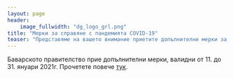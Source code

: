 ```yaml
---
layout: page
header:
    image_fullwidth: "dg_logo_grl.png"
title: "Мерки за справяне с пандемията COVID-19"
teaser: "Представяме на вашето внимание приетите допълнителни мерки за справяне с пандемията COVID-19."
---
```


Баварското правителство прие допълнителни мерки, валидни от 11. до 31. януари 2021г. 
Прочетете повече  <a href="/content/covid_merki_202101.pdf" target="_blank">тук</a>.